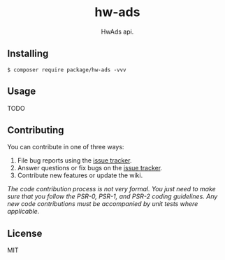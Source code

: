 <h1 align="center"> hw-ads </h1>

<p align="center"> HwAds api.</p>


## Installing

```shell
$ composer require package/hw-ads -vvv
```

## Usage

TODO

## Contributing

You can contribute in one of three ways:

1. File bug reports using the [issue tracker](https://github.com/package/hw-ads/issues).
2. Answer questions or fix bugs on the [issue tracker](https://github.com/package/hw-ads/issues).
3. Contribute new features or update the wiki.

_The code contribution process is not very formal. You just need to make sure that you follow the PSR-0, PSR-1, and PSR-2 coding guidelines. Any new code contributions must be accompanied by unit tests where applicable._

## License

MIT